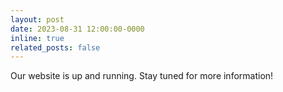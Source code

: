 ```yaml
---
layout: post
date: 2023-08-31 12:00:00-0000
inline: true
related_posts: false
---
```


Our website is up and running. Stay tuned for more information!
